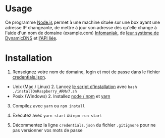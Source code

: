 # Usage

Ce programme [Node.js](https://nodejs.dev/) permet à une machine située sur une box ayant une adresse IP changeante, de mettre à jour son adresse dès qu'elle change à l'aide d'un nom de domaine (example.com) [Infomaniak](https://www.infomaniak.com/fr), de [leur système de DynamicDNS](https://www.infomaniak.com/fr/support/faq/2357/dyndns-creer-un-ddns-avec-un-domaine-gere-chez-infomaniak) et [l'API liée](https://www.infomaniak.com/fr/support/faq/2376/dyndns-mettre-a-jour-un-dns-dynamique-via-lapi).

# Installation


1. Renseignez votre nom de domaine, login et mot de passe dans le fichier [credentials.json](/credentials.json).

- Unix (Mac / Linux)
  2. Lancez [le script d'installation](/installOnRaspberry_ARMv7.sh) avec `bash ./installOnRaspberry_ARMv7.sh`
- Posix (Windows)
  2. Installez [node / npm](https://www.npmjs.com/get-npm) et [yarn](https://yarnpkg.com/getting-started/install) 

3. Compilez avec `yarn` ou `npm install`

4. Exécutez avec `yarn start` ou `npm run start`

5. Décommentez la ligne `credentials.json` du fichier `.gitignore` pour ne pas versionner vos mots de passe